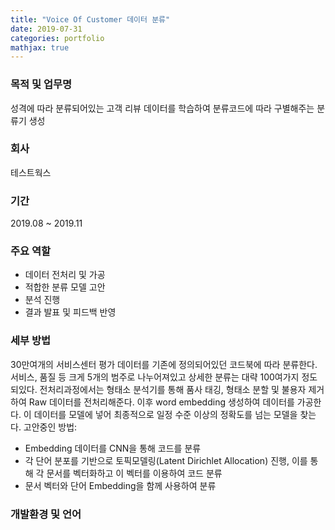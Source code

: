 ```yaml
---
title: "Voice Of Customer 데이터 분류"
date: 2019-07-31
categories: portfolio
mathjax: true
---
```


### 목적 및 업무명

성격에 따라 분류되어있는 고객 리뷰 데이터를 학습하여 분류코드에 따라 구별해주는 분류기 생성



### 회사

테스트웍스



### 기간

2019.08 ~ 2019.11



### 주요 역할

- 데이터 전처리 및 가공
- 적합한 분류 모델 고안
- 분석 진행
- 결과 발표 및 피드백 반영



### 세부 방법

30만여개의 서비스센터 평가 데이터를 기존에 정의되어있던 코드북에 따라 분류한다. 서비스, 품질 등 크게 5개의 범주로 나누어져있고 상세한 분류는 대략 100여가지 정도 되있다. 전처리과정에서는 형태소 분석기를 통해 품사 태깅, 형태소 분할 및 불용자 제거하여 Raw 데이터를 전처리해준다. 이후 word embedding  생성하여 데이터를 가공한다. 이 데이터를 모델에 넣어 최종적으로 일정 수준 이상의 정확도를 넘는 모델을 찾는다. 고안중인 방법:

- Embedding 데이터를 CNN을 통해 코드를 분류
- 각 단어 분포를 기반으로 토픽모델링(Latent Dirichlet Allocation) 진행, 이를 통해 각 문서를 벡터화하고 이 벡터를 이용하여 코드 분류
- 문서 벡터와 단어 Embedding을 함께 사용하여 분류





### 개발환경 및 언어

